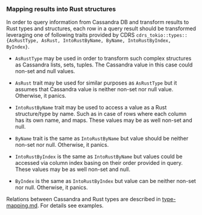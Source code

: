 ### Mapping results into Rust structures

In order to query information from Cassandra DB and transform results to Rust types and structures, each row in a query result should be transformed leveraging one of following traits provided by CDRS `cdrs_tokio::types::{AsRustType, AsRust, IntoRustByName, ByName, IntoRustByIndex, ByIndex}`.

- `AsRustType` may be used in order to transform such complex structures as Cassandra lists, sets, tuples. The Cassandra value in this case could non-set and null values.

- `AsRust` trait may be used for similar purposes as `AsRustType` but it assumes that Cassandra value is neither non-set nor null value. Otherwise, it panics.

- `IntoRustByName` trait may be used to access a value as a Rust structure/type by name. Such as in case of rows where each column has its own name, and maps. These values may be as well non-set and null.

- `ByName` trait is the same as `IntoRustByName` but value should be neither non-set nor null. Otherwise, it panics.

- `IntoRustByIndex` is the same as `IntoRustByName` but values could be accessed via column index basing on their order provided in query. These values may be as well non-set and null.

- `ByIndex` is the same as `IntoRustByIndex` but value can be neither non-set nor null. Otherwise, it panics.

Relations between Cassandra and Rust types are described in [type-mapping.md](https://github.com/AlexPikalov/cdrs/blob/master/type-mapping.md). For details see examples.
